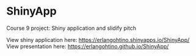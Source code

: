 # ShinyApp
Course 9 project: Shiny application and slidify pitch

View shiny application here: https://erlangohtino.shinyapps.io/ShinyApp/
View presentation here: https://erlangohtino.github.io/ShinyApp/
